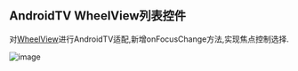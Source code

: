 ##  AndroidTV WheelView列表控件

对[WheelView](https://github.com/wangjiegulu/WheelView)进行AndroidTV适配,新增onFocusChange方法,实现焦点控制选择.

![image](AndroidTVWheelViewSimple/image/image.png)
